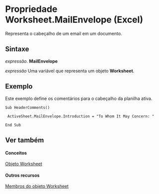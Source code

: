 
# Propriedade Worksheet.MailEnvelope (Excel)

Representa o cabeçalho de um email em um documento.


## Sintaxe

 _expressão_. **MailEnvelope**

 _expressão_ Uma variável que representa um objeto **Worksheet**.


## Exemplo

Este exemplo define os comentários para o cabeçalho da planilha ativa.


```
Sub HeaderComments() 
 
 ActiveSheet.MailEnvelope.Introduction = "To Whom It May Concern: " 
 
End Sub
```


## Ver também


#### Conceitos


[Objeto Worksheet](182b705e-854a-81cc-a4b0-59b942de55ae.md)
#### Outros recursos


[Membros do objeto Worksheet](f8c1afea-1a1c-f5e4-37e3-52c434c8c157.md)